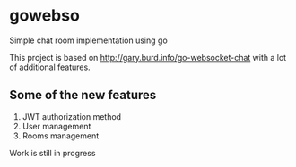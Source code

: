 gowebso
=======

Simple chat room implementation using go

This project is based on http://gary.burd.info/go-websocket-chat with a lot of additional features.

Some of the new features
------------------------
1. JWT authorization method
2. User management
3. Rooms management


Work is still in progress
